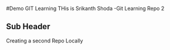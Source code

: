 #Demo GIT Learning
THis is Srikanth Shoda -Git Learning Repo 2

## Sub Header
Creating a second Repo Locally 
